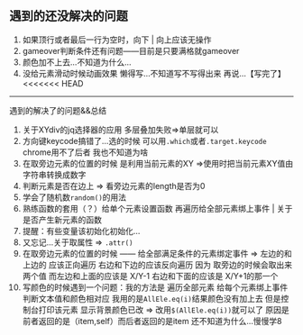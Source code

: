 遇到的还没解决的问题
-----------------
1. 如果顶行或者最后一行为空时，向下 | 向上应该无操作
2. gameover判断条件还有问题——目前是只要满格就gameover
3. 颜色加不上去...不知道为什么...
4. 没给元素滑动时候动画效果 懒得写...不知道写不写得出来 再说...【写完了】
<<<<<<< HEAD
------------
遇到的解决了的问题&&总结
1. 关于XYdiv的jq选择器的应用 多层叠加失败=>单层就可以
2. 方向键keycode搞错了...选的时候 可以用`.which`或者`.target.keycode` chrome用不了后者 我也不知道为啥
3. 在取旁边元素的位置的时候 是利用当前元素的XY =>使用时把当前元素XY值由字符串转换成数字
4. 判断元素是否在边上 => 看旁边元素的length是否为0
5. 学会了随机数`random()`的用法
6. 熟练函数的套用（？）给单个元素设置函数 再遍历给全部元素绑上事件 | 关于是否产生新元素的函数
7. 提醒：有些变量该初始化初始化...
8. 又忘记...关于取属性 => `.attr()`
9. 在取旁边元素的位置的时候 —— 给全部满足条件的元素绑定事件 => 
左边的和上边的 应该正向遍历 右边和下边的应该反向遍历
因为 取旁边的时候会取出来两个值 
而左边和上面的应该是 X/Y-1 右边和下面的应该是 X/Y+1的那一个
10. 写颜色的时候遇到一个问题：我的方法是 遍历全部元素 给每个元素绑上事件 判断文本值和颜色相对应
我用的是`AllEle.eq(i)`结果颜色没有加上去 但是控制台打印该元素 显示背景颜色已改
=> 改用`$(AllEle.eq(i))`就可以了 原因是 前者返回的是（item,self）而后者返回的是item
还不知道为什么...慢慢学8
